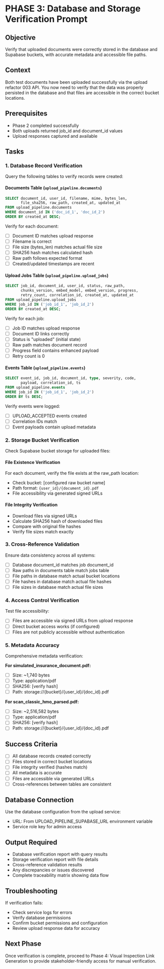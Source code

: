 # PHASE 3: Database and Storage Verification Prompt

## Objective
Verify that uploaded documents were correctly stored in the database and Supabase buckets, with accurate metadata and accessible file paths.

## Context
Both test documents have been uploaded successfully via the upload refactor 003 API. You now need to verify that the data was properly persisted in the database and that files are accessible in the correct bucket locations.

## Prerequisites
- Phase 2 completed successfully
- Both uploads returned job_id and document_id values
- Upload responses captured and available

## Tasks

### 1. Database Record Verification
Query the following tables to verify records were created:

#### Documents Table (`upload_pipeline.documents`)
```sql
SELECT document_id, user_id, filename, mime, bytes_len, 
       file_sha256, raw_path, created_at, updated_at
FROM upload_pipeline.documents 
WHERE document_id IN ('doc_id_1', 'doc_id_2')
ORDER BY created_at DESC;
```

Verify for each document:
- [ ] Document ID matches upload response
- [ ] Filename is correct
- [ ] File size (bytes_len) matches actual file size
- [ ] SHA256 hash matches calculated hash
- [ ] Raw path follows expected format
- [ ] Created/updated timestamps are recent

#### Upload Jobs Table (`upload_pipeline.upload_jobs`)
```sql
SELECT job_id, document_id, user_id, status, raw_path,
       chunks_version, embed_model, embed_version, progress,
       retry_count, correlation_id, created_at, updated_at
FROM upload_pipeline.upload_jobs 
WHERE job_id IN ('job_id_1', 'job_id_2')
ORDER BY created_at DESC;
```

Verify for each job:
- [ ] Job ID matches upload response
- [ ] Document ID links correctly
- [ ] Status is "uploaded" (initial state)
- [ ] Raw path matches document record
- [ ] Progress field contains enhanced payload
- [ ] Retry count is 0

#### Events Table (`upload_pipeline.events`)
```sql
SELECT event_id, job_id, document_id, type, severity, code,
       payload, correlation_id, ts
FROM upload_pipeline.events 
WHERE job_id IN ('job_id_1', 'job_id_2')
ORDER BY ts DESC;
```

Verify events were logged:
- [ ] UPLOAD_ACCEPTED events created
- [ ] Correlation IDs match
- [ ] Event payloads contain upload metadata

### 2. Storage Bucket Verification
Check Supabase bucket storage for uploaded files:

#### File Existence Verification
For each document, verify the file exists at the raw_path location:
- Check bucket: [configured raw bucket name]
- Path format: `{user_id}/{document_id}.pdf`
- File accessibility via generated signed URLs

#### File Integrity Verification
- Download files via signed URLs
- Calculate SHA256 hash of downloaded files
- Compare with original file hashes
- Verify file sizes match exactly

### 3. Cross-Reference Validation
Ensure data consistency across all systems:
- [ ] Database document_id matches job document_id
- [ ] Raw paths in documents table match jobs table
- [ ] File paths in database match actual bucket locations
- [ ] File hashes in database match actual file hashes
- [ ] File sizes in database match actual file sizes

### 4. Access Control Verification
Test file accessibility:
- [ ] Files are accessible via signed URLs from upload response
- [ ] Direct bucket access works (if configured)
- [ ] Files are not publicly accessible without authentication

### 5. Metadata Accuracy
Comprehensive metadata verification:

**For simulated_insurance_document.pdf:**
- [ ] Size: ~1,740 bytes
- [ ] Type: application/pdf
- [ ] SHA256: [verify hash]
- [ ] Path: storage://{bucket}/{user_id}/{doc_id}.pdf

**For scan_classic_hmo_parsed.pdf:**
- [ ] Size: ~2,516,582 bytes
- [ ] Type: application/pdf
- [ ] SHA256: [verify hash]
- [ ] Path: storage://{bucket}/{user_id}/{doc_id}.pdf

## Success Criteria
- [ ] All database records created correctly
- [ ] Files stored in correct bucket locations
- [ ] File integrity verified (hashes match)
- [ ] All metadata is accurate
- [ ] Files are accessible via generated URLs
- [ ] Cross-references between tables are consistent

## Database Connection
Use the database configuration from the upload service:
- URL: From UPLOAD_PIPELINE_SUPABASE_URL environment variable
- Service role key for admin access

## Output Required
- Database verification report with query results
- Storage verification report with file details
- Cross-reference validation results
- Any discrepancies or issues discovered
- Complete traceability matrix showing data flow

## Troubleshooting
If verification fails:
- Check service logs for errors
- Verify database permissions
- Confirm bucket permissions and configuration
- Review upload response data for accuracy

## Next Phase
Once verification is complete, proceed to Phase 4: Visual Inspection Link Generation to provide stakeholder-friendly access for manual verification.